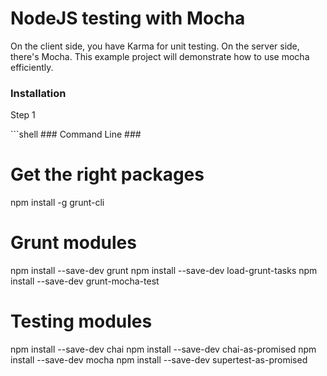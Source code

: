NodeJS testing with Mocha
============

<p>
  On the client side, you have Karma for unit testing. On the server side, there's Mocha. This example project will
  demonstrate how to use mocha efficiently.
</p>

<h3>Installation</h3>
<p>Step 1</p>
```shell
### Command Line ###

# Get the right packages
npm install -g grunt-cli

# Grunt modules
npm install --save-dev grunt
npm install --save-dev load-grunt-tasks
npm install --save-dev grunt-mocha-test

# Testing modules
npm install --save-dev chai
npm install --save-dev chai-as-promised
npm install --save-dev mocha
npm install --save-dev supertest-as-promised
```
